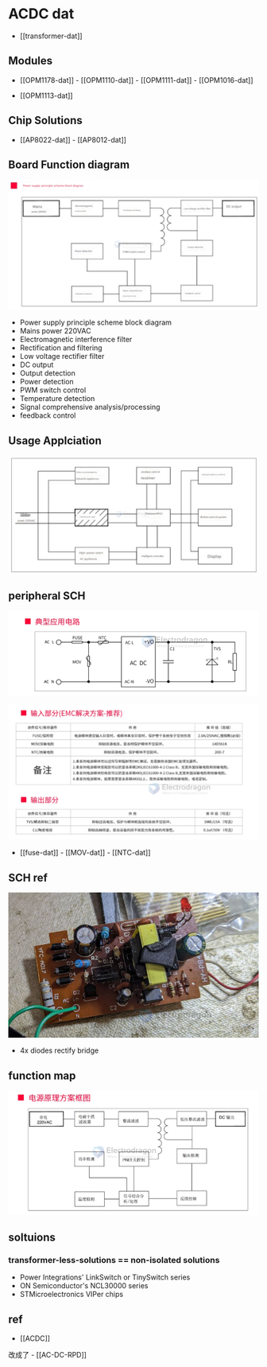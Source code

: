 
# ACDC dat 

- [[transformer-dat]]


## Modules 

- [[OPM1178-dat]] - [[OPM1110-dat]] - [[OPM1111-dat]] - [[OPM1016-dat]]

- [[OPM1113-dat]]

## Chip Solutions 

- [[AP8022-dat]] - [[AP8012-dat]]


## Board Function diagram 

![](2025-02-03-15-20-49.png)

- Power supply principle scheme block diagram
- Mains power 220VAC
- Electromagnetic interference filter
- Rectification and filtering
- Low voltage rectifier filter
- DC output
- Output detection
- Power detection
- PWM switch control
- Temperature detection
- Signal comprehensive analysis/processing
- feedback control


## Usage Applciation 

![](2025-02-03-15-21-51.png)

## peripheral SCH 

![](2024-01-23-14-05-46.png)

![](2024-01-23-14-06-01.png)

- [[fuse-dat]] - [[MOV-dat]] - [[NTC-dat]]





## SCH ref 


![](2024-03-21-14-52-51.png)

- 4x diodes rectify bridge 


## function map 

![](2024-08-28-15-15-13.png)


## soltuions 

### transformer-less-solutions == non-isolated solutions

- Power Integrations' LinkSwitch or TinySwitch series
- ON Semiconductor's NCL30000 series
- STMicroelectronics VIPer chips



## ref 

- [[ACDC]]

改成了 - [[AC-DC-RPD]]